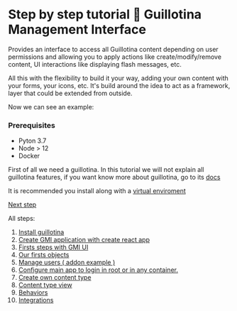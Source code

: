 # Step by step tutorial 🔌 Guillotina Management Interface

Provides an interface to access all Guillotina content depending on user permissions and allowing you to apply actions like create/modify/remove content, UI interactions like displaying flash messages, etc.

All this with the flexibility to build it your way, adding your own content with your forms, your icons, etc. It's build around the idea to act as a framework,
layer that could be extended from outside.

Now we can see an example: 


### Prerequisites
- Pyton 3.7
- Node > 12
- Docker

First of all we need a guillotina. In this tutorial we will not explain all guillotina features, if you want know more about guillotina, go to its <a href="https://guillotina.readthedocs.io/en/latest/index.html"> docs </a>

It is recommended you install along with a <a href="https://docs.python.org/3/library/venv.html"> virtual enviroment </a>

[Next step](step-1-install-guillotina.md)


All steps:

1. [Install guillotina](step-1-install-guillotina.md)
2. [Create GMI application with create react app](step-2-create-gmi-app.md)
3. [Firsts steps with GMI UI](step-3-firsts-steps-gmi)
4. [Our firsts objects](step-4-our-firsts-objects)
5. [Manage users ( addon example )](step-5-manage-users)
6. [Configure main app to login in root or in any container.](step-6-configure-main-app-login)
7. [Create own content type](step-7-create-own-content-type)
8. [Content type view](step-8-content-type-view)
9. [Behaviors](step-9-behaviors)
10. [Integrations](step-10-integrations.md)